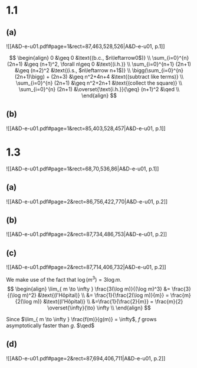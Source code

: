
# 1.1

## (a)
![[A&D-e-u01.pdf#page=1&rect=87,463,528,526|A&D-e-u01, p.1]]


$$
\begin{align}
0 &\geq 0 &\text{(b.c., $n\leftarrow0$)} \\
\sum_{i=0}^{n} (2n+1) &\geq (n+1)^2, \forall n\geq 0 &\text{(i.h.)} \\
\sum_{i=0}^{n+1} (2n+1) &\geq (n+2)^2 &\text{(i.s., $n\leftarrow n+1$)} \\
\bigg(\sum_{i=0}^{n} (2n+1)\bigg) + (2n+3) &\geq n^2+4n+4 &\text{(subtract like terms)} \\
\sum_{i=0}^{n} (2n+1) &\geq n^2+2n+1 &\text{(collect the square)} \\
\sum_{i=0}^{n} (2n+1) &\overset{\text{i.h.}}{\geq} (n+1)^2 &\qed \\
\end{align}
$$



## (b)
![[A&D-e-u01.pdf#page=1&rect=85,403,528,457|A&D-e-u01, p.1]]



# 1.3
![[A&D-e-u01.pdf#page=1&rect=68,70,536,86|A&D-e-u01, p.1]]

## (a)
![[A&D-e-u01.pdf#page=2&rect=86,756,422,770|A&D-e-u01, p.2]]



## (b)
![[A&D-e-u01.pdf#page=2&rect=87,734,486,753|A&D-e-u01, p.2]]


## (c)
![[A&D-e-u01.pdf#page=2&rect=87,714,406,732|A&D-e-u01, p.2]]

We make use of the fact that $\log(m^3) =3\log m$.
$$
\begin{align}
\lim_{ m \to \infty } \frac{3(\log m)}{(\log m)^3} &= \frac{3}{(\log m)^2} &\text{(l'Hôpital)} \\
&= \frac{1}{\frac{2(\log m)}{m}} = \frac{m}{2(\log m)} &\text{(l'Hôpital)} \\
&=\frac{1}{\frac{2}{m}} = \frac{m}{2} \overset{\infty}{\to} \infty \\
\end{align}
$$

Since $\lim_{ m \to \infty } \frac{f(m)}{g(m)} = \infty$, $f$ grows asymptotically faster than $g$.
$\qed$

## (d)
![[A&D-e-u01.pdf#page=2&rect=87,694,406,711|A&D-e-u01, p.2]]

